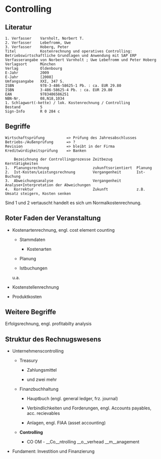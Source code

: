 # Controlling

## Literatur

    1. Verfasser	Varnholt, Norbert T.
    2. Verfasser	Lebefromm, Uwe
    3. Verfasser	Hoberg, Peter
    Titel			Kostenrechnung und operatives Controlling: Betriebswirtschaftliche Grundlagen und Anwendung mit SAP ERP
    Verfasserangabe	von Norbert Varnholt ; Uwe Lebefromm und Peter Hoberg
    Verlagsort		München
    Verlag			Oldenbourg
    E-Jahr	 		2009
    E-Jahr	 		[2008]
    Umfangsangabe	XXI, 347 S.
    ISBN	 		978-3-486-58625-1 Pb. : ca. EUR 29.80
    ISBN	 		3-486-58625-4 Pb. : ca. EUR 29.80
    EAN	 			9783486586251
    NBN-Nr.	 		08,N18,1034
    1. Schlagwort(-kette) / lok. Kostenrechnung / Controlling  
    Bestand	 		5
    Sign-Info	 	R 0 284 c

## Begriffe

	Wirtschaftsprüfung			=> Prüfung des Jahresabschlusses
    Betriebs-/Außenprüfung		=> ?
    Revision 					=> bleibt in der Firma
    Kreditwürdigkeitsprüfung	=> Banken

		Bezeichnung der Controllingprozesse	Zeitbezug			Kerntätigkeiten
	1.	Planungsrechnung					zukunftsorientiert	Planung
	2.	Ist-Kosten/Leistungsrechnung		Vergangenheit		Ist-Buchung
	3.	Abweichungsanalyse					Vergangenheit		Analyse+Interpretation der Abweichungen
	4.	Korrektur							Zukunft				z.B. Umsatz steigern, Kosten senken

Sind 1 und 2 vertauscht handelt es sich um Normalkostenrechnung.

## Roter Faden der Veranstaltung

* Kostenartenrechnung, engl. cost element counting

	* Stammdaten

		* Kostenarten

	* Planung
	
	* Istbuchungen

    u.a.

* Kostenstellenrechnung

* Produktkosten


## Weitere Begriffe

Erfolgsrechnung, engl. profitabilty analysis

## Struktur des Rechnugswesens

* Unternehmenscontrolling

	* Treasury

		* Zahlungsmittel

		* und zwei mehr

	* Finanzbuchhaltung

		* Hauptbuch (engl. general ledger, frz. journal)

		* Verbindlichkeiten und Forderungen, engl. Accounts payables, acc. recievables

		* Anlagen, engl. FIAA (asset accounting)

	* __Controlling__

		* CO OM - __Co__ntrolling __o__verhead __m__anagement

* Fundament: Investition und Finanzierung
